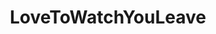 ---
title: LoveToWatchYouLeave
crosslinks:
- livven
- FFNBPS
- sarah_xxx
- juliakelly
- DarkAngels
- tightdresses
- CandyCovered
- pawg
---